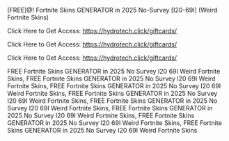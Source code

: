 [FREE]@! Fortnite Skins GENERATOR in 2025 No-Survey [I20-69I] (Weird Fortnite Skins)

Click Here to Get Access: https://hydrotech.click/giftcards/

Click Here to Get Access: https://hydrotech.click/giftcards/

Click Here to Get Access: https://hydrotech.click/giftcards/

 FREE Fortnite Skins GENERATOR in 2025 No Survey I20 69I Weird Fortnite Skins, FREE Fortnite Skins GENERATOR in 2025 No Survey I20 69I Weird Fortnite Skins, FREE Fortnite Skins GENERATOR in 2025 No Survey I20 69I Weird Fortnite Skins, FREE Fortnite Skins GENERATOR in 2025 No Survey I20 69I Weird Fortnite Skins, FREE Fortnite Skins GENERATOR in 2025 No Survey I20 69I Weird Fortnite Skins, FREE Fortnite Skins GENERATOR in 2025 No Survey I20 69I Weird Fortnite Skins, FREE Fortnite Skins GENERATOR in 2025 No Survey I20 69I Weird Fortnite Skins, FREE Fortnite Skins GENERATOR in 2025 No Survey I20 69I Weird Fortnite Skins
